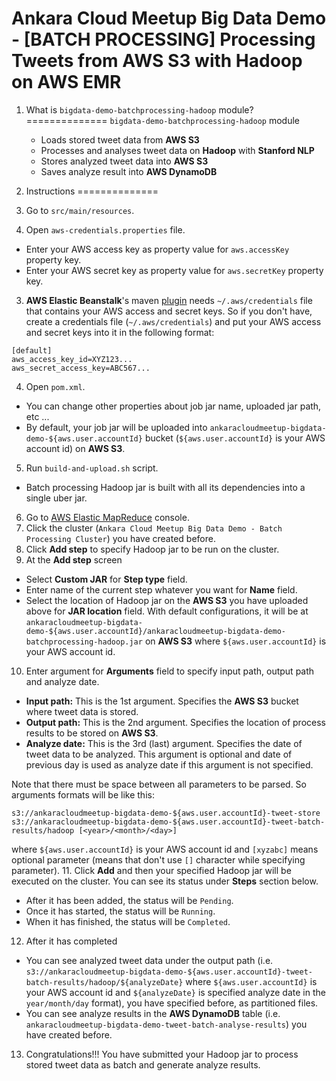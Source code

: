 # Ankara Cloud Meetup Big Data Demo - [BATCH PROCESSING] Processing Tweets from AWS S3 with Hadoop on AWS EMR

1. What is `bigdata-demo-batchprocessing-hadoop` module?
==============
`bigdata-demo-batchprocessing-hadoop` module
	* Loads stored tweet data from **AWS S3**
	* Processes and analyses tweet data on **Hadoop** with **Stanford NLP**
	* Stores analyzed tweet data into **AWS S3**
	* Saves analyze result into **AWS DynamoDB**

2. Instructions
==============
1. Go to `src/main/resources`.
2. Open `aws-credentials.properties` file.
  * Enter your AWS access key as property value for `aws.accessKey` property key.
  * Enter your AWS secret key as property value for `aws.secretKey` property key.
3. **AWS Elastic Beanstalk**'s maven [plugin](http://beanstalker.ingenieux.com.br/beanstalk-maven-plugin/usage.html) 
   needs `~/.aws/credentials` file that contains your AWS access and secret keys. 
   So if you don't have, create a credentials file  (`~/.aws/credentials`) 
   and put your AWS access and secret keys into it in the following format:

  ```
  [default]
  aws_access_key_id=XYZ123...
  aws_secret_access_key=ABC567...
  ```

4. Open `pom.xml`.
  * You can change other properties about job jar name, uploaded jar path, etc ...
  * By default, your job jar will be uploaded into `ankaracloudmeetup-bigdata-demo-${aws.user.accountId}` bucket 
    (`${aws.user.accountId}` is your AWS account id) on **AWS S3**.
5. Run `build-and-upload.sh` script.
  * Batch processing Hadoop jar is built with all its dependencies into a single uber jar.
6. Go to [AWS Elastic MapReduce](https://console.aws.amazon.com/elasticmapreduce) console.
7. Click the cluster (`Ankara Cloud Meetup Big Data Demo - Batch Processing Cluster`) you have created before.
8. Click **Add step** to specify Hadoop jar to be run on the cluster.
9. At the **Add step** screen
  * Select **Custom JAR** for **Step type** field.
  * Enter name of the current step whatever you want for **Name** field.
  * Select the location of Hadoop jar on the **AWS S3** you have uploaded above for **JAR location** field. 
    With default configurations, it will be at 
    `ankaracloudmeetup-bigdata-demo-${aws.user.accountId}/ankaracloudmeetup-bigdata-demo-batchprocessing-hadoop.jar` 
    on **AWS S3** where `${aws.user.accountId}` is your AWS account id.
10. Enter argument for **Arguments** field to specify input path, output path and analyze date.
  * **Input path:** This is the 1st argument. Specifies the **AWS S3** bucket where tweet data is stored.
  * **Output path:** This is the 2nd argument. Specifies the location of process results to be stored on **AWS S3**.
  * **Analyze date:** This is the 3rd (last) argument. Specifies the date of tweet data to be analyzed.
    This argument is optional and date of previous day is used as analyze date if this argument is not specified.
  
  Note that there must be space between all parameters to be parsed. 
  So arguments formats will be like this:
  ```
  s3://ankaracloudmeetup-bigdata-demo-${aws.user.accountId}-tweet-store s3://ankaracloudmeetup-bigdata-demo-${aws.user.accountId}-tweet-batch-results/hadoop [<year>/<month>/<day>]
  ```
where `${aws.user.accountId}` is your AWS account id 
and `[xyzabc]` means optional parameter (means that don't use `[]` character while specifying parameter).
11. Click **Add** and then your specified Hadoop jar will be executed on the cluster.
    You can see its status under **Steps** section below. 
  * After it has been added, the status will be `Pending`. 
  * Once it has started, the status will be `Running`.
  * When it has finished, the status will be `Completed`.
12. After it has completed
  * You can see analyzed tweet data under the output path
    (i.e. `s3://ankaracloudmeetup-bigdata-demo-${aws.user.accountId}-tweet-batch-results/hadoop/${analyzeDate}` 
    where `${aws.user.accountId}` is your AWS account id 
    and `${analyzeDate}` is specified analyze date in the `year/month/day` format), 
    you have specified before, as partitioned files.
  * You can see analyze results in the **AWS DynamoDB** table 
    (i.e. `ankaracloudmeetup-bigdata-demo-tweet-batch-analyse-results`) you have created before.
13. Congratulations!!! You have submitted your Hadoop jar to process stored tweet data as batch 
    and generate analyze results.    

